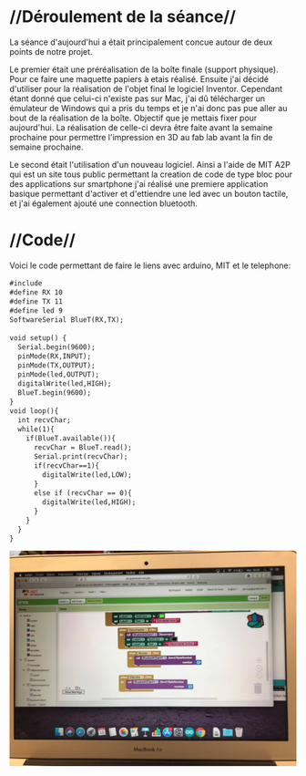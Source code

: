 # //Déroulement de la séance//

La séance d'aujourd'hui a était principalement concue autour de deux points de notre projet. 

Le premier était une préréalisation de la boîte finale (support physique).
  Pour ce faire une maquette papiers à etais réalisé. Ensuite j'ai décidé d'utiliser pour la réalisation de l'objet final le logiciel Inventor.
  Cependant étant donné que celui-ci n'existe pas sur Mac, j'ai dû télécharger un émulateur de Windows qui a pris du temps et je n'ai donc pas pue aller au bout de la réalisation de la boîte. 
  Objectif que je mettais fixer pour aujourd'hui. La réalisation de celle-ci devra être faite avant la semaine prochaine pour 
  permettre l'impression en 3D au fab lab avant la fin de semaine prochaine.
  
Le second était l'utilisation d'un nouveau logiciel.
  Ainsi a l'aide de MIT A2P qui est un site tous public permettant la creation de code de type bloc pour des applications sur smartphone
  j'ai réalisé une premiere application basique permettant d'activer et d'ettiendre une led avec un bouton tactile, et j'ai également ajouté 
  une connection bluetooth.
  
 # //Code//
 Voici le code permettant de faire le liens avec arduino, MIT et le telephone:
 
 
 <pre><code>#include <SoftwareSerial.h>
#define RX 10
#define TX 11
#define led 9
SoftwareSerial BlueT(RX,TX);

void setup() {
  Serial.begin(9600);
  pinMode(RX,INPUT);
  pinMode(TX,OUTPUT);
  pinMode(led,OUTPUT);
  digitalWrite(led,HIGH);
  BlueT.begin(9600);
}
void loop(){
  int recvChar;
  while(1){
    if(BlueT.available()){
      recvChar = BlueT.read();
      Serial.print(recvChar);
      if(recvChar==1){
        digitalWrite(led,LOW);
      }
      else if (recvChar == 0){
        digitalWrite(led,HIGH);
      }
    }
  }
}
</code></pre>
![image](https://raw.githubusercontent.com/ProjetOttoBox/Projet-Arduino/master/Rapports%20seances/HUGO/code.jpg)
